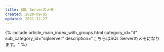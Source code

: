 ```yaml
---
title: SQL Serverのメモ
created: 2020-09-05
updated: 2021-12-27
---
```

{% include article_main_index_with_groups.html
    category_id="it"
    sub_category_id="sqlserver"
    description="こちらはSQL Serverのメモになります。" %}
